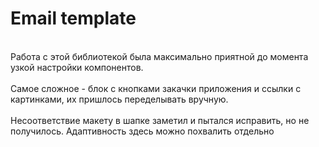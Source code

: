 # Email template
<br>
Работа с этой библиотекой была максимально приятной до момента узкой настройки компонентов. <br>
<br>
Самое сложное - блок с кнопками закачки приложения и ссылки с картинками, их пришлось переделывать вручную. <br>
<br>
Несоответствие макету в шапке заметил и пытался исправить, но не получилось. Адаптивность здесь можно похвалить отдельно
